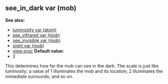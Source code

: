 ## see_in_dark var (mob)
**See also:**
+   [luminosity var (atom)](/ref/atom/var/luminosity.md) 
+   [see_infrared var (mob)](/ref/mob/var/see_infrared.md) 
+   [see_invisible var (mob)](/ref/mob/var/see_invisible.md) 
+   [sight var (mob)](/ref/mob/var/sight.md) 
+   [view proc](/ref/proc/view.md) <!-- -->
**Default value:**
+   2


This determines how far the mob can see in the dark. The scale
is just like luminosity: a value of 1 illuminates the mob and its
location; 2 illuminates the immediate surrounds; and so on.